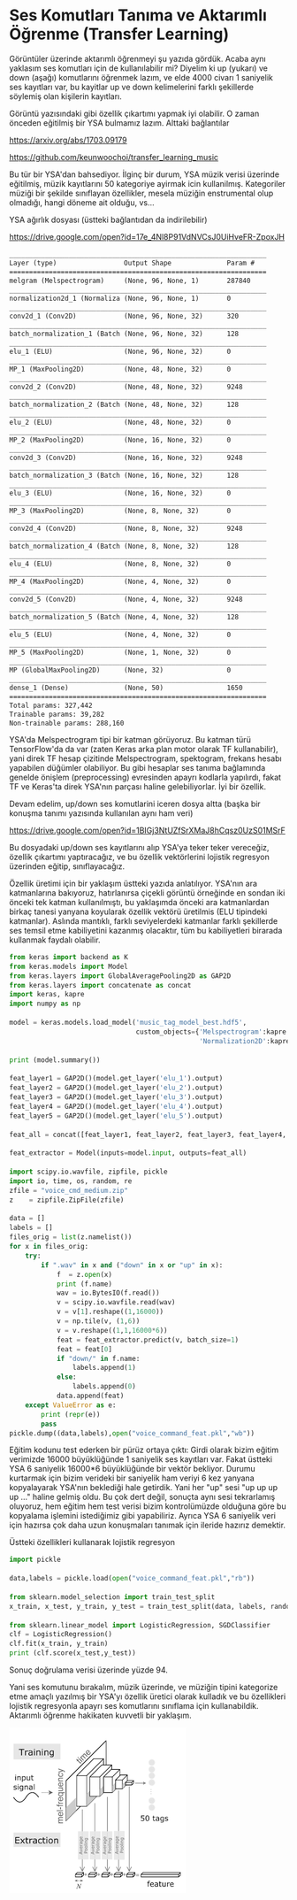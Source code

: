 # Ses Komutları Tanıma ve Aktarımlı Öğrenme (Transfer Learning)

Görüntüler üzerinde aktarımlı öğrenmeyi şu yazıda gördük. Acaba aynı
yaklasım ses komutları için de kullanılabilir mi? Diyelim ki up
(yukarı) ve down (aşağı) komutlarını öğrenmek lazım, ve elde 4000
civarı 1 saniyelik ses kayıtları var, bu kayitlar up ve down
kelimelerini farklı şekillerde söylemiş olan kişilerin kayıtları.

Görüntü yazısındaki gibi özellik çıkartımı yapmak iyi olabilir. O
zaman önceden eğitilmiş bir YSA bulmamız lazım. Alttaki bağlantılar

https://arxiv.org/abs/1703.09179

https://github.com/keunwoochoi/transfer_learning_music

Bu tür bir YSA'dan bahsediyor. İlginç bir durum, YSA müzik verisi
üzerinde eğitilmiş, müzik kayıtlarını 50 kategoriye ayirmak icin
kullanilmış. Kategoriler müziği bir şekilde sınıflayan özellikler,
mesela müziğin enstrumental olup olmadığı, hangi döneme ait olduğu,
vs...

YSA ağırlık dosyası (üstteki bağlantıdan da indirilebilir)

https://drive.google.com/open?id=17e_4Nl8P91VdNVCsJ0UiHveFR-ZpoxJH

```
_________________________________________________________________
Layer (type)                 Output Shape              Param #   
=================================================================
melgram (Melspectrogram)     (None, 96, None, 1)       287840    
_________________________________________________________________
normalization2d_1 (Normaliza (None, 96, None, 1)       0         
_________________________________________________________________
conv2d_1 (Conv2D)            (None, 96, None, 32)      320       
_________________________________________________________________
batch_normalization_1 (Batch (None, 96, None, 32)      128       
_________________________________________________________________
elu_1 (ELU)                  (None, 96, None, 32)      0         
_________________________________________________________________
MP_1 (MaxPooling2D)          (None, 48, None, 32)      0         
_________________________________________________________________
conv2d_2 (Conv2D)            (None, 48, None, 32)      9248      
_________________________________________________________________
batch_normalization_2 (Batch (None, 48, None, 32)      128       
_________________________________________________________________
elu_2 (ELU)                  (None, 48, None, 32)      0         
_________________________________________________________________
MP_2 (MaxPooling2D)          (None, 16, None, 32)      0         
_________________________________________________________________
conv2d_3 (Conv2D)            (None, 16, None, 32)      9248      
_________________________________________________________________
batch_normalization_3 (Batch (None, 16, None, 32)      128       
_________________________________________________________________
elu_3 (ELU)                  (None, 16, None, 32)      0         
_________________________________________________________________
MP_3 (MaxPooling2D)          (None, 8, None, 32)       0         
_________________________________________________________________
conv2d_4 (Conv2D)            (None, 8, None, 32)       9248      
_________________________________________________________________
batch_normalization_4 (Batch (None, 8, None, 32)       128       
_________________________________________________________________
elu_4 (ELU)                  (None, 8, None, 32)       0         
_________________________________________________________________
MP_4 (MaxPooling2D)          (None, 4, None, 32)       0         
_________________________________________________________________
conv2d_5 (Conv2D)            (None, 4, None, 32)       9248      
_________________________________________________________________
batch_normalization_5 (Batch (None, 4, None, 32)       128       
_________________________________________________________________
elu_5 (ELU)                  (None, 4, None, 32)       0         
_________________________________________________________________
MP_5 (MaxPooling2D)          (None, 1, None, 32)       0         
_________________________________________________________________
MP (GlobalMaxPooling2D)      (None, 32)                0         
_________________________________________________________________
dense_1 (Dense)              (None, 50)                1650      
=================================================================
Total params: 327,442
Trainable params: 39,282
Non-trainable params: 288,160
```

YSA'da Melspectrogram tipi bir katman görüyoruz. Bu katman türü
TensorFlow'da da var (zaten Keras arka plan motor olarak TF
kullanabilir), yani direk TF hesap çizitinde Melspectrogram,
spektogram, frekans hesabı yapabilen düğümler olabiliyor. Bu gibi
hesaplar ses tanıma bağlamında genelde önişlem (preprocessing)
evresinden apayrı kodlarla yapılırdı, fakat TF ve Keras'ta direk
YSA'nın parçası haline gelebiliyorlar. İyi bir özellik.

Devam edelim, up/down ses komutlarini iceren dosya altta (başka bir
konuşma tanımı yazısında kullanılan aynı ham veri)

https://drive.google.com/open?id=1BIGj3NtUZfSrXMaJ8hCqsz0UzS01MSrF

Bu dosyadaki up/down ses kayıtlarını alıp YSA'ya teker teker
vereceğiz, özellik çıkartımı yaptıracağız, ve bu özellik vektörlerini
lojistik regresyon üzerinden eğitip, sınıflayacağız.

Özellik üretimi için bir yaklaşım üstteki yazıda anlatılıyor. YSA'nın
ara katmanlarına bakıyoruz, hatırlanırsa çiçekli görüntü örneğinde en
sondan iki önceki tek katman kullanılmıştı, bu yaklaşımda önceki ara
katmanlardan birkaç tanesi yanyana koyularak özellik vektörü üretilmis
(ELU tipindeki katmanlar). Aslında mantıklı, farklı seviyelerdeki
katmanlar farklı şekillerde ses temsil etme kabiliyetini kazanmış
olacaktır, tüm bu kabiliyetleri birarada kullanmak faydalı olabilir.

```python
from keras import backend as K
from keras.models import Model
from keras.layers import GlobalAveragePooling2D as GAP2D
from keras.layers import concatenate as concat
import keras, kapre
import numpy as np

model = keras.models.load_model('music_tag_model_best.hdf5', 
                                custom_objects={'Melspectrogram':kapre.time_frequency.Melspectrogram,
                                                'Normalization2D':kapre.utils.Normalization2D})

print (model.summary())

feat_layer1 = GAP2D()(model.get_layer('elu_1').output)
feat_layer2 = GAP2D()(model.get_layer('elu_2').output)
feat_layer3 = GAP2D()(model.get_layer('elu_3').output)
feat_layer4 = GAP2D()(model.get_layer('elu_4').output)
feat_layer5 = GAP2D()(model.get_layer('elu_5').output)

feat_all = concat([feat_layer1, feat_layer2, feat_layer3, feat_layer4, feat_layer5])

feat_extractor = Model(inputs=model.input, outputs=feat_all)

import scipy.io.wavfile, zipfile, pickle
import io, time, os, random, re
zfile = "voice_cmd_medium.zip"
z    = zipfile.ZipFile(zfile)

data = []
labels = []
files_orig = list(z.namelist())
for x in files_orig:
    try:
        if ".wav" in x and ("down" in x or "up" in x):
            f  = z.open(x)
            print (f.name)
            wav = io.BytesIO(f.read())
            v = scipy.io.wavfile.read(wav)
            v = v[1].reshape((1,16000))
            v = np.tile(v, (1,6))
            v = v.reshape((1,1,16000*6))
            feat = feat_extractor.predict(v, batch_size=1)
            feat = feat[0]
            if "down/" in f.name:
                labels.append(1)
            else:
                labels.append(0)
            data.append(feat)
    except ValueError as e:
        print (repr(e))
        pass
pickle.dump((data,labels),open("voice_command_feat.pkl","wb"))
```

Eğitim kodunu test ederken bir pürüz ortaya çıktı: Girdi olarak bizim
eğitim verimizde 16000 büyüklüğünde 1 saniyelik ses kayıtları
var. Fakat üstteki YSA 6 saniyelik 16000*6 büyüklüğünde bir vektör
bekliyor. Durumu kurtarmak için bizim verideki bir saniyelik ham
veriyi 6 kez yanyana kopyalayarak YSA'nın beklediği hale
getirdik. Yani her "up" sesi "up up up up ..." haline gelmiş oldu. Bu
çok dert değil, sonuçta aynı sesi tekrarlamış oluyoruz, hem eğitim hem
test verisi bizim kontrolümüzde olduğuna göre bu kopyalama işlemini
istediğimiz gibi yapabiliriz. Ayrıca YSA 6 saniyelik veri için hazırsa
çok daha uzun konuşmaları tanımak için ileride hazırız demektir.

Üstteki özellikleri kullanarak lojistik regresyon

```python
import pickle

data,labels = pickle.load(open("voice_command_feat.pkl","rb"))

from sklearn.model_selection import train_test_split
x_train, x_test, y_train, y_test = train_test_split(data, labels, random_state=42, test_size=0.4)

from sklearn.linear_model import LogisticRegression, SGDClassifier
clf = LogisticRegression()
clf.fit(x_train, y_train)
print (clf.score(x_test,y_test))
```

Sonuç doğrulama verisi üzerinde yüzde 94.

Yani ses komutunu bırakalım, müzik üzerinde, ve müziğin tipini
kategorize etme amaçlı yazılmış bir YSA'yı özellik üretici olarak
kulladık ve bu özellikleri lojistik regresyonla apayrı ses komutlarını
sınıflama için kullanabildik. Aktarımlı öğrenme hakikaten kuvvetli bir
yaklaşım.

![](diagram.png)


